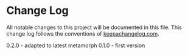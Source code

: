# Change Log
All notable changes to this project will be documented in this file. This change log follows the conventions of [keepachangelog.com](http://keepachangelog.com/).

0.2.0 - adapted to latest metamorph
0.1.0 - first version
